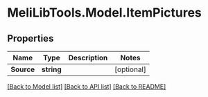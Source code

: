 # MeliLibTools.Model.ItemPictures
## Properties

Name | Type | Description | Notes
------------ | ------------- | ------------- | -------------
**Source** | **string** |  | [optional] 

[[Back to Model list]](../README.md#documentation-for-models) [[Back to API list]](../README.md#documentation-for-api-endpoints) [[Back to README]](../README.md)

